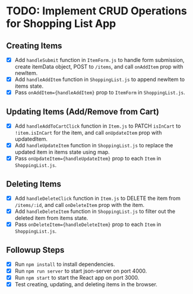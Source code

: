 # TODO: Implement CRUD Operations for Shopping List App

## Creating Items

- [x] Add `handleSubmit` function in `ItemForm.js` to handle form submission, create itemData object, POST to `/items`, and call `onAddItem` prop with newItem.
- [x] Add `handleAddItem` function in `ShoppingList.js` to append newItem to items state.
- [x] Pass `onAddItem={handleAddItem}` prop to `ItemForm` in `ShoppingList.js`.

## Updating Items (Add/Remove from Cart)

- [x] Add `handleAddToCartClick` function in `Item.js` to PATCH `isInCart` to `!item.isInCart` for the item, and call `onUpdateItem` prop with updatedItem.
- [x] Add `handleUpdateItem` function in `ShoppingList.js` to replace the updated item in items state using map.
- [x] Pass `onUpdateItem={handleUpdateItem}` prop to each `Item` in `ShoppingList.js`.

## Deleting Items

- [x] Add `handleDeleteClick` function in `Item.js` to DELETE the item from `/items/:id`, and call `onDeleteItem` prop with the item.
- [x] Add `handleDeleteItem` function in `ShoppingList.js` to filter out the deleted item from items state.
- [x] Pass `onDeleteItem={handleDeleteItem}` prop to each `Item` in `ShoppingList.js`.

## Followup Steps

- [x] Run `npm install` to install dependencies.
- [x] Run `npm run server` to start json-server on port 4000.
- [x] Run `npm start` to start the React app on port 3000.
- [x] Test creating, updating, and deleting items in the browser.
